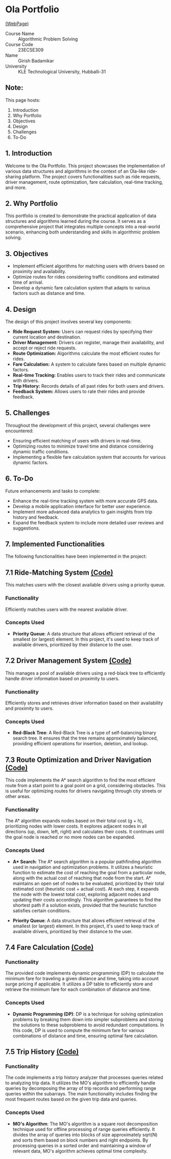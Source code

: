 # Ola Portfolio

[(WebPage)](https://girish0903.github.io/Ola-Portfolio/)

<dl>
<dt>Course Name</dt>
<dd>Algorithmic Problem Solving</dd>
<dt>Course Code</dt>
<dd>23ECSE309</dd>
<dt>Name</dt>
<dd>Girish Badamikar</dd>
<dt>University</dt>
<dd>KLE Technological University, Hubballi-31</dd>
</dl>

## Note:
This page hosts:

1. Introduction
2. Why Portfolio
3. Objectives
4. Design
5. Challenges
6. To-Do

## 1. Introduction
Welcome to the Ola Portfolio. This project showcases the implementation of various data structures and algorithms in the context of an Ola-like ride-sharing platform. The project covers functionalities such as ride requests, driver management, route optimization, fare calculation, real-time tracking, and more.

## 2. Why Portfolio
This portfolio is created to demonstrate the practical application of data structures and algorithms learned during the course. It serves as a comprehensive project that integrates multiple concepts into a real-world scenario, enhancing both understanding and skills in algorithmic problem solving.

## 3. Objectives
- Implement efficient algorithms for matching users with drivers based on proximity and availability.
- Optimize routes for rides considering traffic conditions and estimated time of arrival.
- Develop a dynamic fare calculation system that adapts to various factors such as distance and time.

## 4. Design
The design of this project involves several key components:
- **Ride Request System:** Users can request rides by specifying their current location and destination.
- **Driver Management:** Drivers can register, manage their availability, and accept or reject ride requests.
- **Route Optimization:** Algorithms calculate the most efficient routes for rides.
- **Fare Calculation:** A system to calculate fares based on multiple dynamic factors.
- **Real-time Tracking:** Enables users to track their rides and communicate with drivers.
- **Trip History:** Records details of all past rides for both users and drivers.
- **Feedback System:** Allows users to rate their rides and provide feedback.

## 5. Challenges
Throughout the development of this project, several challenges were encountered:
- Ensuring efficient matching of users with drivers in real-time.
- Optimizing routes to minimize travel time and distance considering dynamic traffic conditions.
- Implementing a flexible fare calculation system that accounts for various dynamic factors.


## 6. To-Do
Future enhancements and tasks to complete:
- Enhance the real-time tracking system with more accurate GPS data.
- Develop a mobile application interface for better user experience.
- Implement more advanced data analytics to gain insights from trip history and feedback.
- Expand the feedback system to include more detailed user reviews and suggestions.

## 7. Implemented Functionalities
The following functionalities have been implemented in the project:

## 7.1 Ride-Matching System [(Code)](https://github.com/girish0903/Ola-Portfolio/blob/main/priorityqueue.cpp)

This matches users with the closest available drivers using a priority queue.

### Functionality

Efficiently matches users with the nearest available driver.

### Concepts Used

- **Priority Queue**: A data structure that allows efficient retrieval of the smallest (or largest) element. In this project, it's used to keep track of available drivers, prioritized by their distance to the user.

## 7.2 Driver Management System [(Code)](https://github.com/girish0903/Ola-Portfolio/blob/main/redblack.cpp)

This manages a pool of available drivers using a red-black tree to efficiently handle driver information based on proximity to users.

### Functionality

Efficiently stores and retrieves driver information based on their availability and proximity to users.

### Concepts Used

- **Red-Black Tree**: A Red-Black Tree is a type of self-balancing binary search tree. It ensures that the tree remains approximately balanced, providing efficient operations for insertion, deletion, and lookup.

## 7.3 Route Optimization and Driver Navigation [(Code)](https://github.com/girish0903/Ola-Portfolio/blob/main/astar.cpp)

This code implements the A* search algorithm to find the most efficient route from a start point to a goal point on a grid, considering obstacles. This is useful for optimizing routes for drivers navigating through city streets or other areas.

### Functionality

The A* algorithm expands nodes based on their total cost (g + h), prioritizing nodes with lower costs. It explores adjacent nodes in all directions (up, down, left, right) and calculates their costs. It continues until the goal node is reached or no more nodes can be expanded.

### Concepts Used 

- **A\* Search**: The A* search algorithm is a popular pathfinding algorithm used in navigation and optimization problems. It utilizes a heuristic function to estimate the cost of reaching the goal from a particular node, along with the actual cost of reaching that node from the start. A* maintains an open set of nodes to be evaluated, prioritized by their total estimated cost (heuristic cost + actual cost). At each step, it expands the node with the lowest total cost, exploring adjacent nodes and updating their costs accordingly. This algorithm guarantees to find the shortest path if a solution exists, provided that the heuristic function satisfies certain conditions.

- **Priority Queue**: A data structure that allows efficient retrieval of the smallest (or largest) element. In this project, it's used to keep track of available drivers, prioritized by their distance to the user.

## 7.4 Fare Calculation [(Code)](https://github.com/girish0903/Ola-Portfolio/blob/main/dp.cpp)

### Functionality 

The provided code implements dynamic programming (DP) to calculate the minimum fare for traveling a given distance and time, taking into account surge pricing if applicable. It utilizes a DP table to efficiently store and retrieve the minimum fare for each combination of distance and time.

### Concepts Used

- **Dynamic Programming (DP)**: DP is a technique for solving optimization problems by breaking them down into simpler subproblems and storing the solutions to these subproblems to avoid redundant computations.
In this code, DP is used to compute the minimum fare for various combinations of distance and time, ensuring optimal fare calculation.

## 7.5 Trip History [(Code)](https://github.com/girish0903/Ola-Portfolio/blob/main/mo.cpp)

### Functionality

The code implements a trip history analyzer that processes queries related to analyzing trip data. It utilizes the MO's algorithm to efficiently handle queries by decomposing the array of trip records and performing range queries within the subarrays. The main functionality includes finding the most frequent routes based on the given trip data and queries.

### Concepts Used

- **MO's Algorithm**: The MO's algorithm is a square root decomposition technique used for offline processing of range queries efficiently. It divides the array of queries into blocks of size approximately sqrt(N) and sorts them based on block numbers and right endpoints. By processing queries in a sorted order and maintaining a window of relevant data, MO's algorithm achieves optimal time complexity.
